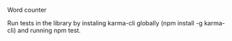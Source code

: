Word counter

Run tests in the library by instaling karma-cli globally (npm install -g karma-cli) and running npm test.